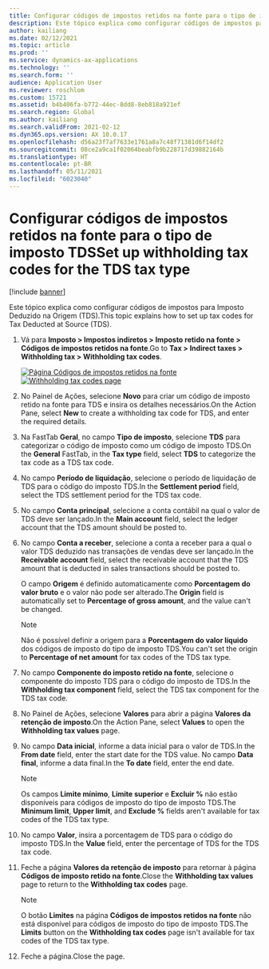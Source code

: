 ```yaml
---
title: Configurar códigos de impostos retidos na fonte para o tipo de imposto TDS
description: Este tópico explica como configurar códigos de impostos para Imposto Deduzido na Origem (TDS).
author: kailiang
ms.date: 02/12/2021
ms.topic: article
ms.prod: ''
ms.service: dynamics-ax-applications
ms.technology: ''
ms.search.form: ''
audience: Application User
ms.reviewer: roschlom
ms.custom: 15721
ms.assetid: b4b406fa-b772-44ec-8dd8-8eb818a921ef
ms.search.region: Global
ms.author: kailiang
ms.search.validFrom: 2021-02-12
ms.dyn365.ops.version: AX 10.0.17
ms.openlocfilehash: d56a23f7af7633e1761a8a7c48f71381d6f14df2
ms.sourcegitcommit: 08ce2a9ca1f02064beabfb9b228717d39882164b
ms.translationtype: HT
ms.contentlocale: pt-BR
ms.lasthandoff: 05/11/2021
ms.locfileid: "6023040"
---
```

# <a name="set-up-withholding-tax-codes-for-the-tds-tax-type"></a><span data-ttu-id="bd0a1-103">Configurar códigos de impostos retidos na fonte para o tipo de imposto TDS</span><span class="sxs-lookup"><span data-stu-id="bd0a1-103">Set up withholding tax codes for the TDS tax type</span></span>

[!include [banner](../includes/banner.md)]

<span data-ttu-id="bd0a1-104">Este tópico explica como configurar códigos de impostos para Imposto Deduzido na Origem (TDS).</span><span class="sxs-lookup"><span data-stu-id="bd0a1-104">This topic explains how to set up tax codes for Tax Deducted at Source (TDS).</span></span>

1. <span data-ttu-id="bd0a1-105">Vá para **Imposto \> Impostos indiretos \> Imposto retido na fonte \> Códigos de impostos retidos na fonte**.</span><span class="sxs-lookup"><span data-stu-id="bd0a1-105">Go to **Tax \> Indirect taxes \> Withholding tax \> Withholding tax codes**.</span></span>

    <span data-ttu-id="bd0a1-106">[![Página Códigos de impostos retidos na fonte](./media/apac-ind-TDS-17.png)](./media/apac-ind-TDS-17.png)</span><span class="sxs-lookup"><span data-stu-id="bd0a1-106">[![Withholding tax codes page](./media/apac-ind-TDS-17.png)](./media/apac-ind-TDS-17.png)</span></span>

2. <span data-ttu-id="bd0a1-107">No Painel de Ações, selecione **Novo** para criar um código de imposto retido na fonte para TDS e insira os detalhes necessários.</span><span class="sxs-lookup"><span data-stu-id="bd0a1-107">On the Action Pane, select **New** to create a withholding tax code for TDS, and enter the required details.</span></span>
3. <span data-ttu-id="bd0a1-108">Na FastTab **Geral**, no campo **Tipo de imposto**, selecione **TDS** para categorizar o código de imposto como um código de imposto TDS.</span><span class="sxs-lookup"><span data-stu-id="bd0a1-108">On the **General** FastTab, in the **Tax type** field, select **TDS** to categorize the tax code as a TDS tax code.</span></span>
4. <span data-ttu-id="bd0a1-109">No campo **Período de liquidação**, selecione o período de liquidação de TDS para o código do imposto TDS.</span><span class="sxs-lookup"><span data-stu-id="bd0a1-109">In the **Settlement period** field, select the TDS settlement period for the TDS tax code.</span></span>
5. <span data-ttu-id="bd0a1-110">No campo **Conta principal**, selecione a conta contábil na qual o valor de TDS deve ser lançado.</span><span class="sxs-lookup"><span data-stu-id="bd0a1-110">In the **Main account** field, select the ledger account that the TDS amount should be posted to.</span></span>
6. <span data-ttu-id="bd0a1-111">No campo **Conta a receber**, selecione a conta a receber para a qual o valor TDS deduzido nas transações de vendas deve ser lançado.</span><span class="sxs-lookup"><span data-stu-id="bd0a1-111">In the **Receivable account** field, select the receivable account that the TDS amount that is deducted in sales transactions should be posted to.</span></span>

    <span data-ttu-id="bd0a1-112">O campo **Origem** é definido automaticamente como **Porcentagem do valor bruto** e o valor não pode ser alterado.</span><span class="sxs-lookup"><span data-stu-id="bd0a1-112">The **Origin** field is automatically set to **Percentage of gross amount**, and the value can't be changed.</span></span>

    > [!NOTE]
    > <span data-ttu-id="bd0a1-113">Não é possível definir a origem para a **Porcentagem do valor líquido** dos códigos de imposto do tipo de imposto TDS.</span><span class="sxs-lookup"><span data-stu-id="bd0a1-113">You can't set the origin to **Percentage of net amount** for tax codes of the TDS tax type.</span></span>

7. <span data-ttu-id="bd0a1-114">No campo **Componente do imposto retido na fonte**, selecione o componente do imposto TDS para o código do imposto de TDS.</span><span class="sxs-lookup"><span data-stu-id="bd0a1-114">In the **Withholding tax component** field, select the TDS tax component for the TDS tax code.</span></span>
8. <span data-ttu-id="bd0a1-115">No Painel de Ações, selecione **Valores** para abrir a página **Valores da retenção de imposto**.</span><span class="sxs-lookup"><span data-stu-id="bd0a1-115">On the Action Pane, select **Values** to open the **Withholding tax values** page.</span></span>
9. <span data-ttu-id="bd0a1-116">No campo **Data inicial**, informe a data inicial para o valor de TDS.</span><span class="sxs-lookup"><span data-stu-id="bd0a1-116">In the **From date** field, enter the start date for the TDS value.</span></span> <span data-ttu-id="bd0a1-117">No campo **Data final**, informe a data final.</span><span class="sxs-lookup"><span data-stu-id="bd0a1-117">In the **To date** field, enter the end date.</span></span>

    > [!NOTE]
    > <span data-ttu-id="bd0a1-118">Os campos **Limite mínimo**, **Limite superior** e **Excluir %** não estão disponíveis para códigos de imposto do tipo de imposto TDS.</span><span class="sxs-lookup"><span data-stu-id="bd0a1-118">The **Minimum limit**, **Upper limit**, and **Exclude %** fields aren't available for tax codes of the TDS tax type.</span></span>

10. <span data-ttu-id="bd0a1-119">No campo **Valor**, insira a porcentagem de TDS para o código do imposto TDS.</span><span class="sxs-lookup"><span data-stu-id="bd0a1-119">In the **Value** field, enter the percentage of TDS for the TDS tax code.</span></span>
11. <span data-ttu-id="bd0a1-120">Feche a página **Valores da retenção de imposto** para retornar à página **Códigos de imposto retido na fonte**.</span><span class="sxs-lookup"><span data-stu-id="bd0a1-120">Close the **Withholding tax values** page to return to the **Withholding tax codes** page.</span></span>

    > [!NOTE]
    > <span data-ttu-id="bd0a1-121">O botão **Limites** na página **Códigos de impostos retidos na fonte** não está disponível para códigos de imposto do tipo de imposto TDS.</span><span class="sxs-lookup"><span data-stu-id="bd0a1-121">The **Limits** button on the **Withholding tax codes** page isn't available for tax codes of the TDS tax type.</span></span>

12. <span data-ttu-id="bd0a1-122">Feche a página.</span><span class="sxs-lookup"><span data-stu-id="bd0a1-122">Close the page.</span></span>
